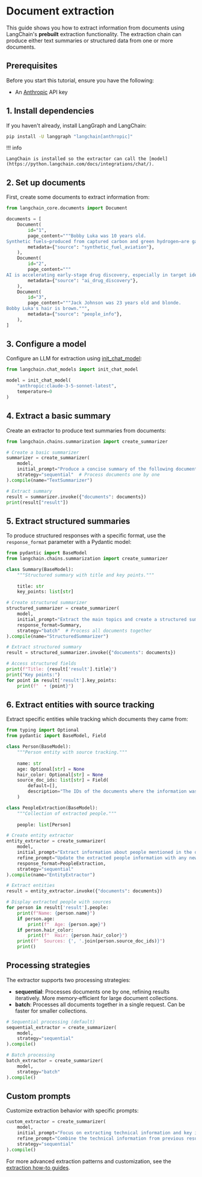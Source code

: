 # Document extraction

This guide shows you how to extract information from documents using LangChain's **prebuilt** extraction functionality. The extraction chain can produce either text summaries or structured data from one or more documents.

## Prerequisites

Before you start this tutorial, ensure you have the following:

- An [Anthropic](https://console.anthropic.com/settings/keys) API key

## 1. Install dependencies

If you haven't already, install LangGraph and LangChain:

```bash
pip install -U langgraph "langchain[anthropic]"
```

!!! info

    LangChain is installed so the extractor can call the [model](https://python.langchain.com/docs/integrations/chat/).

## 2. Set up documents

First, create some documents to extract information from:

```python
from langchain_core.documents import Document

documents = [
    Document(
        id="1",
        page_content="""Bobby Luka was 10 years old.
Synthetic fuels—produced from captured carbon and green hydrogen—are gaining traction in aviation. The EU's "ReFuelEU" mandate requires increasing blends of sustainable aviation fuel (SAF) starting in 2025. Airbus and Rolls-Royce have completed long-haul test flights powered entirely by synthetic kerosene.""",
        metadata={"source": "synthetic_fuel_aviation"},
    ),
    Document(
        id="2",
        page_content="""
AI is accelerating early-stage drug discovery, especially in target identification and molecule generation. Platforms like BenevolentAI and Insilico Medicine have generated preclinical candidates using generative models trained on biological and chemical data.""",
        metadata={"source": "ai_drug_discovery"},
    ),
    Document(
        id="3",
        page_content="""Jack Johnson was 23 years old and blonde.
Bobby Luka's hair is brown.""",
        metadata={"source": "people_info"},
    ),
]
```

## 3. Configure a model

Configure an LLM for extraction using [init_chat_model](https://python.langchain.com/api_reference/langchain/chat_models/langchain.chat_models.base.init_chat_model.html):

```python
from langchain.chat_models import init_chat_model

model = init_chat_model(
    "anthropic:claude-3-5-sonnet-latest",
    temperature=0
)
```

## 4. Extract a basic summary

Create an extractor to produce text summaries from documents:

```python
from langchain.chains.summarization import create_summarizer

# Create a basic summarizer
summarizer = create_summarizer(
    model,
    initial_prompt="Produce a concise summary of the following document in 2-3 sentences.",
    strategy="sequential"  # Process documents one by one
).compile(name="TextSummarizer")

# Extract summary
result = summarizer.invoke({"documents": documents})
print(result["result"])
```

## 5. Extract structured summaries

To produce structured responses with a specific format, use the `response_format` parameter with a Pydantic model:

```python
from pydantic import BaseModel
from langchain.chains.summarization import create_summarizer

class Summary(BaseModel):
    """Structured summary with title and key points."""
    
    title: str
    key_points: list[str]

# Create structured summarizer
structured_summarizer = create_summarizer(
    model,
    initial_prompt="Extract the main topics and create a structured summary with a title and up to 3 key points.",
    response_format=Summary,
    strategy="batch"  # Process all documents together
).compile(name="StructuredSummarizer")

# Extract structured summary
result = structured_summarizer.invoke({"documents": documents})

# Access structured fields
print(f"Title: {result['result'].title}")
print("Key points:")
for point in result['result'].key_points:
    print(f"  • {point}")
```

## 6. Extract entities with source tracking

Extract specific entities while tracking which documents they came from:

```python
from typing import Optional
from pydantic import BaseModel, Field

class Person(BaseModel):
    """Person entity with source tracking."""
    
    name: str
    age: Optional[str] = None
    hair_color: Optional[str] = None
    source_doc_ids: list[str] = Field(
        default=[],
        description="The IDs of the documents where the information was found.",
    )

class PeopleExtraction(BaseModel):
    """Collection of extracted people."""
    
    people: list[Person]

# Create entity extractor
entity_extractor = create_summarizer(
    model,
    initial_prompt="Extract information about people mentioned in the documents. Include the document IDs where each piece of information was found.",
    refine_prompt="Update the extracted people information with any new facts found in the current document. Make sure to include the source document IDs for all information.",
    response_format=PeopleExtraction,
    strategy="sequential"
).compile(name="EntityExtractor")

# Extract entities
result = entity_extractor.invoke({"documents": documents})

# Display extracted people with sources
for person in result['result'].people:
    print(f"Name: {person.name}")
    if person.age:
        print(f"  Age: {person.age}")
    if person.hair_color:
        print(f"  Hair: {person.hair_color}")
    print(f"  Sources: {', '.join(person.source_doc_ids)}")
    print()
```

## Processing strategies

The extractor supports two processing strategies:

- **sequential**: Processes documents one by one, refining results iteratively. More memory-efficient for large document collections.
- **batch**: Processes all documents together in a single request. Can be faster for smaller collections.

```python
# Sequential processing (default)
sequential_extractor = create_summarizer(
    model,
    strategy="sequential"
).compile()

# Batch processing  
batch_extractor = create_summarizer(
    model,
    strategy="batch"
).compile()
```

## Custom prompts

Customize extraction behavior with specific prompts:

```python
custom_extractor = create_summarizer(
    model,
    initial_prompt="Focus on extracting technical information and key innovations mentioned in the documents.",
    refine_prompt="Combine the technical information from previous results with new findings from the current document.",
    strategy="sequential"
).compile()
```

For more advanced extraction patterns and customization, see the [extraction how-to guides](../how-tos/extraction/).